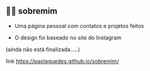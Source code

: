 ## 🐱‍💻 sobremim
- Uma página pessoal com contatos e projetos feitos

- O design foi baseado no site do Instagram

(ainda não está finalizada.....)

link https://paolaguedes.github.io/sobremim/
